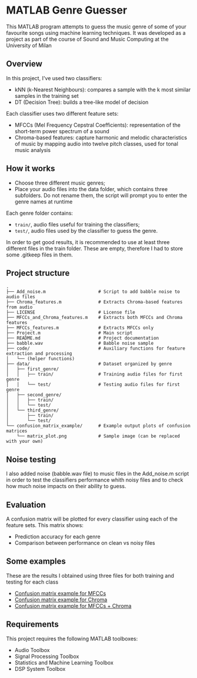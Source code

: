 # MATLAB Genre Guesser

This MATLAB program attempts to guess the music genre of some of your favourite songs using machine learning techniques. It was developed as a project as part of the course of Sound and Music Computing at the University of Milan

## Overview
In this project, I've used two classifiers:
 - kNN (k-Nearest Neighbours): compares a sample with the k most similar samples in the training set
 - DT (Decision Tree): builds a tree-like model of decision

Each classifier uses two different feature sets:
- MFCCs (Mel Frequency Cepstral Coefficients): representation of the short-term power spectrum of a sound
- Chroma-based features: capture harmonic and melodic characteristics of music by mapping audio into twelve pitch classes, used for tonal music analysis

## How it works
- Choose three different music genres;
- Place your audio files into the data folder, which contains three subfolders. Do not rename them, the script will prompt you to enter the genre names at runtime

Each genre folder contains:
- ```train/```, audio files useful for training the classifiers;
- ```test/```, audio files used by the classifier to guess the genre.

In order to get good results, it is recommended to use at least three different files in the train folder. These are empty, therefore I had to store some .gitkeep files in them.

## Project structure
```
.
├── Add_noise.m                    # Script to add babble noise to audio files
├── Chroma_features.m              # Extracts Chroma-based features from audio
├── LICENSE                        # License file
├── MFCCs_and_Chroma_features.m    # Extracts both MFCCs and Chroma features
├── MFCCs_features.m               # Extracts MFCCs only
├── Project.m                      # Main script
├── README.md                      # Project documentation
├── babble.wav                     # Babble noise sample
├── code/                          # Auxiliary functions for feature extraction and processing
│   └── (helper functions)
├── data/                          # Dataset organized by genre
│   ├── first_genre/
│   │   ├── train/                 # Training audio files for first genre
│   │   └── test/                  # Testing audio files for first genre
│   ├── second_genre/
│   │   ├── train/
│   │   └── test/
│   └── third_genre/
│       ├── train/
│       └── test/
└── confusion_matrix_example/      # Example output plots of confusion matrices
    └── matrix_plot.png            # Sample image (can be replaced with your own)
```

## Noise testing
I also added noise (babble.wav file) to music files in the Add_noise.m script in order to test the classifiers performance whith noisy files and to check how much noise impacts on their ability to guess.

## Evaluation
A confusion matrix will be plotted for every classifier using each of the feature sets. This matrix shows:
- Prediction accuracy for each genre
- Comparison between performance on clean vs noisy files

## Some examples
These are the results I obtained using three files for both training and testing for each class
- [Confusion matrix example for MFCCs](confusion_matrix_examples/MFCCs_confusion_matrix.png)
- [Confusion matrix example for Chroma](confusion_matrix_examples/Chroma_confusion_matrix.png)
- [Confusion matrix example for MFCCs + Chroma](confusion_matrix_examples/MFCCs_and_chroma_confusion_matrix.png)

## Requirements
This project requires the following MATLAB toolboxes:
- Audio Toolbox
- Signal Processing Toolbox
- Statistics and Machine Learning Toolbox
- DSP System Toolbox

